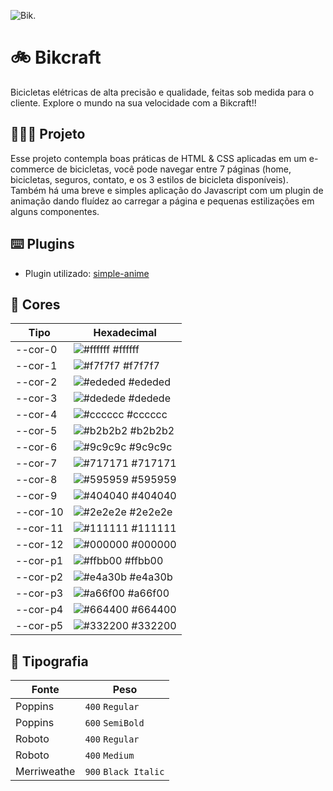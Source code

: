 
![Bik](https://cdn.discordapp.com/attachments/1070908868969910387/1196542149035044864/image.png?ex=65b801b7&is=65a58cb7&hm=803f85750138c425ae1db656c62c2a1c6d9c3c87b40256cb7467a21709107c9e&).
# 🚲 Bikcraft

Bicicletas elétricas de alta precisão e qualidade, feitas sob medida para o cliente. Explore o mundo na sua velocidade com a Bikcraft!!


 


## 👨🏻‍💻 Projeto  

Esse projeto contempla boas práticas de HTML & CSS aplicadas em um e-commerce de bicicletas, você pode navegar entre 7 páginas (home, bicicletas, seguros, contato, e os 3 estilos de bicicleta disponíveis).  
Também há uma breve e simples aplicação do Javascript com um plugin de animação dando fluídez ao carregar a página e pequenas estilizações em alguns componentes. 

## ⌨️ Plugins  

- Plugin utilizado: [simple-anime](https://github.com/origamid/simple-anime)

## 🎨 Cores

| Tipo       | Hexadecimal                                                      |
| ---------- | ---------------------------------------------------------------- |
| --cor-0    | ![#ffffff](https://via.placeholder.com/10/ffffff?text=+) #ffffff |
| --cor-1    | ![#f7f7f7](https://via.placeholder.com/10/f7f7f7?text=+) #f7f7f7 |
| --cor-2    | ![#ededed](https://via.placeholder.com/10/ededed?text=+) #ededed |
| --cor-3    | ![#dedede](https://via.placeholder.com/10/dedede?text=+) #dedede |
| --cor-4    | ![#cccccc](https://via.placeholder.com/10/cccccc?text=+) #cccccc |
| --cor-5    | ![#b2b2b2](https://via.placeholder.com/10/b2b2b2?text=+) #b2b2b2 |
| --cor-6    | ![#9c9c9c](https://via.placeholder.com/10/9c9c9c?text=+) #9c9c9c |
| --cor-7    | ![#717171](https://via.placeholder.com/10/717171?text=+) #717171 |
| --cor-8    | ![#595959](https://via.placeholder.com/10/595959?text=+) #595959 |
| --cor-9    | ![#404040](https://via.placeholder.com/10/404040?text=+) #404040 |
| --cor-10   | ![#2e2e2e](https://via.placeholder.com/10/2e2e2e?text=+) #2e2e2e |
| --cor-11   | ![#111111](https://via.placeholder.com/10/111111?text=+) #111111 |
| --cor-12   | ![#000000](https://via.placeholder.com/10/000000?text=+) #000000 |
| --cor-p1   | ![#ffbb00](https://via.placeholder.com/10/ffbb00?text=+) #ffbb00 |
| --cor-p2   | ![#e4a30b](https://via.placeholder.com/10/e4a30b?text=+) #e4a30b |
| --cor-p3   | ![#a66f00](https://via.placeholder.com/10/a66f00?text=+) #a66f00 |
| --cor-p4   | ![#664400](https://via.placeholder.com/10/664400?text=+) #664400 |
| --cor-p5   | ![#332200](https://via.placeholder.com/10/332200?text=+) #332200 |

## 📃 Tipografia

| Fonte             | Peso            |
| ----------------- | --------------- |
| Poppins           | `400` `Regular` |
| Poppins           | `600` `SemiBold`|
| Roboto            | `400` `Regular` |
| Roboto            | `400` `Medium`  |
| Merriweathe       | `900` `Black Italic` |